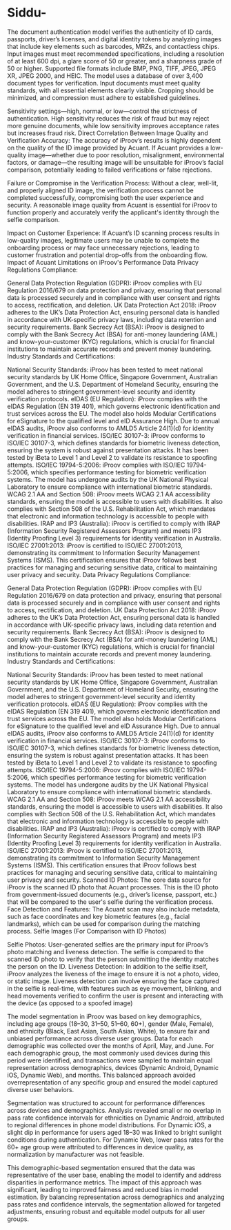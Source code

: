 # Siddu-
The document authentication model verifies the authenticity of ID cards, passports, driver’s licenses, and digital identity tokens by analyzing images that include key elements such as barcodes, MRZs, and contactless chips. Input images must meet recommended specifications, including a resolution of at least 600 dpi, a glare score of 50 or greater, and a sharpness grade of 50 or higher. Supported file formats include BMP, PNG, TIFF, JPEG, JPEG XR, JPEG 2000, and HEIC. The model uses a database of over 3,400 document types for verification. Input documents must meet quality standards, with all essential elements clearly visible. Cropping should be minimized, and compression must adhere to established guidelines.

Sensitivity settings—high, normal, or low—control the strictness of authentication. High sensitivity reduces the risk of fraud but may reject more genuine documents, while low sensitivity improves acceptance rates but increases fraud risk. 
Direct Correlation Between Image Quality and Verification Accuracy: The accuracy of iProov’s results is highly dependent on the quality of the ID image provided by Acuant. If Acuant provides a low-quality image—whether due to poor resolution, misalignment, environmental factors, or damage—the resulting image will be unsuitable for iProov’s facial comparison, potentially leading to failed verifications or false rejections.

Failure or Compromise in the Verification Process: Without a clear, well-lit, and properly aligned ID image, the verification process cannot be completed successfully, compromising both the user experience and security. A reasonable image quality from Acuant is essential for iProov to function properly and accurately verify the applicant's identity through the selfie comparison.

Impact on Customer Experience: If Acuant’s ID scanning process results in low-quality images, legitimate users may be unable to complete the onboarding process or may face unnecessary rejections, leading to customer frustration and potential drop-offs from the onboarding flow.
Impact of Acuant Limitations on iProov's Performance
Data Privacy Regulations Compliance:

General Data Protection Regulation (GDPR): iProov complies with EU Regulation 2016/679 on data protection and privacy, ensuring that personal data is processed securely and in compliance with user consent and rights to access, rectification, and deletion.
UK Data Protection Act 2018: iProov adheres to the UK’s Data Protection Act, ensuring personal data is handled in accordance with UK-specific privacy laws, including data retention and security requirements.
Bank Secrecy Act (BSA): iProov is designed to comply with the Bank Secrecy Act (BSA) for anti-money laundering (AML) and know-your-customer (KYC) regulations, which is crucial for financial institutions to maintain accurate records and prevent money laundering.
Industry Standards and Certifications:

National Security Standards: iProov has been tested to meet national security standards by UK Home Office, Singapore Government, Australian Government, and the U.S. Department of Homeland Security, ensuring the model adheres to stringent government-level security and identity verification protocols.
eIDAS (EU Regulation): iProov complies with the eIDAS Regulation (EN 319 401), which governs electronic identification and trust services across the EU. The model also holds Modular Certifications for eSignature to the qualified level and eID Assurance High. Due to annual eIDAS audits, iProov also conforms to AMLD5 Article 24(1)(d) for identity verification in financial services.
ISO/IEC 30107-3: iProov conforms to ISO/IEC 30107-3, which defines standards for biometric liveness detection, ensuring the system is robust against presentation attacks. It has been tested by iBeta to Level 1 and Level 2 to validate its resistance to spoofing attempts.
ISO/IEC 19794-5:2006: iProov complies with ISO/IEC 19794-5:2006, which specifies performance testing for biometric verification systems. The model has undergone audits by the UK National Physical Laboratory to ensure compliance with international biometric standards.
WCAG 2.1 AA and Section 508: iProov meets WCAG 2.1 AA accessibility standards, ensuring the model is accessible to users with disabilities. It also complies with Section 508 of the U.S. Rehabilitation Act, which mandates that electronic and information technology is accessible to people with disabilities.
IRAP and IP3 (Australia): iProov is certified to comply with IRAP (Information Security Registered Assessors Program) and meets IP3 (Identity Proofing Level 3) requirements for identity verification in Australia.
ISO/IEC 27001:2013: iProov is certified to ISO/IEC 27001:2013, demonstrating its commitment to Information Security Management Systems (ISMS). This certification ensures that iProov follows best practices for managing and securing sensitive data, critical to maintaining user privacy and security.
Data Privacy Regulations Compliance:

General Data Protection Regulation (GDPR): iProov complies with EU Regulation 2016/679 on data protection and privacy, ensuring that personal data is processed securely and in compliance with user consent and rights to access, rectification, and deletion.
UK Data Protection Act 2018: iProov adheres to the UK’s Data Protection Act, ensuring personal data is handled in accordance with UK-specific privacy laws, including data retention and security requirements.
Bank Secrecy Act (BSA): iProov is designed to comply with the Bank Secrecy Act (BSA) for anti-money laundering (AML) and know-your-customer (KYC) regulations, which is crucial for financial institutions to maintain accurate records and prevent money laundering.
Industry Standards and Certifications:

National Security Standards: iProov has been tested to meet national security standards by UK Home Office, Singapore Government, Australian Government, and the U.S. Department of Homeland Security, ensuring the model adheres to stringent government-level security and identity verification protocols.
eIDAS (EU Regulation): iProov complies with the eIDAS Regulation (EN 319 401), which governs electronic identification and trust services across the EU. The model also holds Modular Certifications for eSignature to the qualified level and eID Assurance High. Due to annual eIDAS audits, iProov also conforms to AMLD5 Article 24(1)(d) for identity verification in financial services.
ISO/IEC 30107-3: iProov conforms to ISO/IEC 30107-3, which defines standards for biometric liveness detection, ensuring the system is robust against presentation attacks. It has been tested by iBeta to Level 1 and Level 2 to validate its resistance to spoofing attempts.
ISO/IEC 19794-5:2006: iProov complies with ISO/IEC 19794-5:2006, which specifies performance testing for biometric verification systems. The model has undergone audits by the UK National Physical Laboratory to ensure compliance with international biometric standards.
WCAG 2.1 AA and Section 508: iProov meets WCAG 2.1 AA accessibility standards, ensuring the model is accessible to users with disabilities. It also complies with Section 508 of the U.S. Rehabilitation Act, which mandates that electronic and information technology is accessible to people with disabilities.
IRAP and IP3 (Australia): iProov is certified to comply with IRAP (Information Security Registered Assessors Program) and meets IP3 (Identity Proofing Level 3) requirements for identity verification in Australia.
ISO/IEC 27001:2013: iProov is certified to ISO/IEC 27001:2013, demonstrating its commitment to Information Security Management Systems (ISMS). This certification ensures that iProov follows best practices for managing and securing sensitive data, critical to maintaining user privacy and security.
Scanned ID Photos: The core data source for iProov is the scanned ID photo that Acuant processes. This is the ID photo from government-issued documents (e.g., driver’s license, passport, etc.) that will be compared to the user's selfie during the verification process.
Face Detection and Features: The Acuant scan may also include metadata, such as face coordinates and key biometric features (e.g., facial landmarks), which can be used for comparison during the matching process.
Selfie Images (For Comparison with ID Photos)

Selfie Photos: User-generated selfies are the primary input for iProov’s photo matching and liveness detection. The selfie is compared to the scanned ID photo to verify that the person submitting the identity matches the person on the ID.
Liveness Detection: In addition to the selfie itself, iProov analyzes the liveness of the image to ensure it is not a photo, video, or static image. Liveness detection can involve ensuring the face captured in the selfie is real-time, with features such as eye movement, blinking, and head movements verified to confirm the user is present and interacting with the device (as opposed to a spoofed image)

The model segmentation in iProov was based on key demographics, including age groups (18–30, 31–50, 51–60, 60+), gender (Male, Female), and ethnicity (Black, East Asian, South Asian, White), to ensure fair and unbiased performance across diverse user groups. Data for each demographic was collected over the months of April, May, and June. For each demographic group, the most commonly used devices during this period were identified, and transactions were sampled to maintain equal representation across demographics, devices (Dynamic Android, Dynamic iOS, Dynamic Web), and months. This balanced approach avoided overrepresentation of any specific group and ensured the model captured diverse user behaviors.

Segmentation was structured to account for performance differences across devices and demographics. Analysis revealed small or no overlap in pass rate confidence intervals for ethnicities on Dynamic Android, attributed to regional differences in phone model distributions. For Dynamic iOS, a slight dip in performance for users aged 18–30 was linked to bright sunlight conditions during authentication. For Dynamic Web, lower pass rates for the 60+ age group were attributed to differences in device quality, as normalization by manufacturer was not feasible.

This demographic-based segmentation ensured that the data was representative of the user base, enabling the model to identify and address disparities in performance metrics. The impact of this approach was significant, leading to improved fairness and reduced bias in model estimation. By balancing representation across demographics and analyzing pass rates and confidence intervals, the segmentation allowed for targeted adjustments, ensuring robust and equitable model outputs for all user groups.
